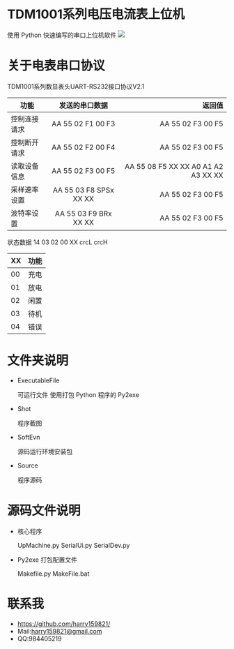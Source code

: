 TDM1001系列电压电流表上位机
=======================

使用 Python 快速编写的串口上位机软件
![](https://github.com/harry159821/TDM1001UpMachine/raw/master/shot.png)

# 关于电表串口协议
TDM1001系列数显表头UART-RS232接口协议V2.1

| 功能           | 发送的串口数据    | 返回值            |
| -------------- |:-----------------:| -----------------:|
| 控制连接请求   | AA 55 02 F1 00 F3 | AA 55 02 F3 00 F5 |
| 控制断开请求   | AA 55 02 F2 00 F4 | AA 55 02 F3 00 F5 |
| 读取设备信息   | AA 55 02 F3 00 F5 | AA 55 08 F5 XX XX A0 A1 A2 A3 XX XX |
| 采样速率设置   | AA 55 03 F8 SPSx XX XX | AA 55 02 F3 00 F5 | 
| 波特率设置     | AA 55 03 F9 BRx XX XX  | AA 55 02 F3 00 F5 |

状态数据 14 03 02 00 XX crcL crcH


| XX | 功能 | 
|----|------|
| 00 | 充电 |
| 01 | 放电 |
| 02 | 闲置 |
| 03 | 待机 |
| 04 | 错误 |

# 文件夹说明
* ExecutableFile

    可运行文件 使用打包 Python 程序的 Py2exe

* Shot  

    程序截图

* SoftEvn 

    源码运行环境安装包

* Source 

    程序源码

# 源码文件说明
* 核心程序

    UpMachine.py SerialUi.py SerialDev.py

* Py2exe 打包配置文件

    Makefile.py MakeFile.bat

# 联系我
* https://github.com/harry159821/
* Mail:harry159821@gmail.com
* QQ:984405219
